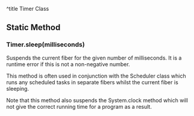 ^title Timer Class

## Static Method

### Timer.**sleep**(milliseconds)

Suspends the current fiber for the given number of milliseconds. It is a runtime error if this is not a non-negative number.

This method is often used in conjunction with the Scheduler class which runs any scheduled tasks in separate fibers whilst the current fiber is sleeping.

Note that this method also suspends the System.clock method which will not give the correct running time for a program as a result.

